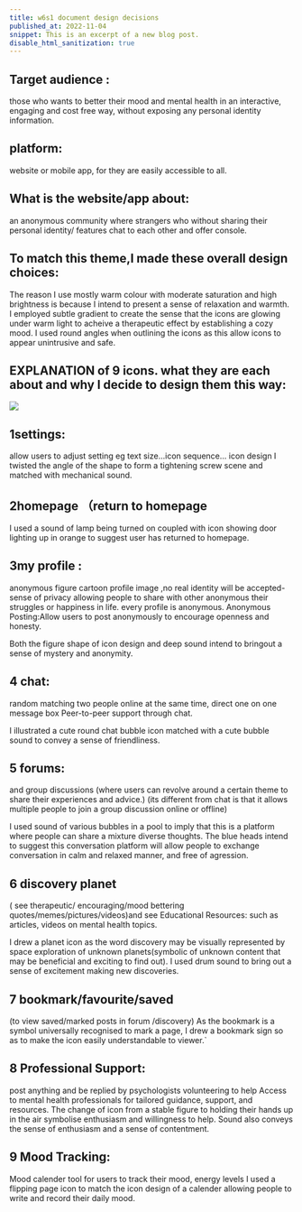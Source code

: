 ```yaml
---
title: w6s1 document design decisions
published_at: 2022-11-04
snippet: This is an excerpt of a new blog post.
disable_html_sanitization: true
---
```


## Target audience : 
those who wants to better their mood and mental health in an interactive, engaging and cost free way, without exposing any personal identity information. 


## platform: 
website or mobile app, for they are easily accessible to all.


## What is the website/app about:
an anonymous community where strangers who without sharing their personal identity/ features chat to each other and offer console.
## To match this theme,I made these overall design choices:
The reason I use mostly warm colour with moderate saturation and high brightness is because I intend to present a sense of relaxation and warmth.
I employed subtle gradient to create the sense that the icons are glowing under warm light to acheive a therapeutic effect by establishing a cozy mood.
I used round angles when outlining the icons as this allow icons to appear unintrusive and safe.



## EXPLANATION of 9 icons. what they are each about and why I decide to design them this way:
![ ](w6/1.png)

## 1settings:
allow users to adjust setting eg text size...icon sequence...
icon design I twisted the angle of the shape to form a tightening screw scene and matched with mechanical sound.

## 2homepage （return to homepage
I used a sound of lamp being turned on coupled with icon showing door lighting up in orange to suggest user has returned to homepage. 

## 3my profile :
anonymous figure cartoon profile image ,no real identity will be accepted- sense of privacy allowing people to share with other anonymous their struggles or happiness in life.
every profile is anonymous. Anonymous Posting:Allow users to post anonymously to encourage openness and honesty.

Both the figure shape of icon design and deep sound intend to bringout a sense of mystery and anonymity.

## 4 chat:

random matching two people online at the same time,   direct one on one message box
Peer-to-peer support through chat.

I illustrated a cute round chat bubble icon matched with a cute bubble sound to convey a sense of friendliness.

## 5 forums:
 and group discussions (where users can revolve around a certain theme to share their experiences and advice.)
(its different from chat is that it allows multiple people to join a group discussion online or offline)

I used sound of various bubbles in a pool to imply that this is a platform where people can share a mixture diverse thoughts.
The blue heads intend to suggest this conversation platform will allow people to exchange conversation in calm and relaxed manner, and free of agression.

## 6 discovery planet
 ( see therapeutic/ encouraging/mood bettering quotes/memes/pictures/videos)and see Educational Resources: such as  articles, videos on mental health topics.

I drew a planet icon as the word discovery may be visually represented by space exploration of unknown planets(symbolic of unknown content that may be beneficial and exciting to find out).
I used drum sound to bring out a sense of excitement making new discoveries.

## 7 bookmark/favourite/saved 
(to view saved/marked posts in forum /discovery)
As the bookmark is a symbol universally recognised to mark a page, I drew a bookmark sign so as to make the icon easily understandable to viewer.`

## 8 Professional Support:
post anything and be replied by psychologists volunteering to help
Access to mental health professionals for tailored guidance, support, and resources.
The change of icon from a stable figure to holding their hands up in the air symbolise enthusiasm and willingness to help. Sound also conveys the sense of enthusiasm and a sense of contentment.


## 9 Mood Tracking:
Mood calender tool for users to track their mood, energy levels
I used a flipping page icon to match the icon design of a calender allowing people to write and record their daily mood.





